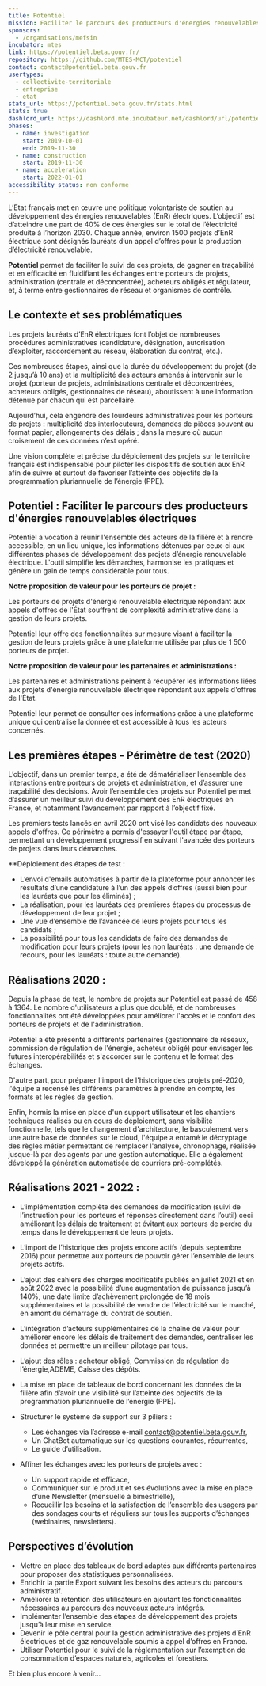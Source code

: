 ```yaml
---
title: Potentiel
mission: Faciliter le parcours des producteurs d'énergies renouvelables électriques
sponsors:
  - /organisations/mefsin
incubator: mtes
link: https://potentiel.beta.gouv.fr/
repository: https://github.com/MTES-MCT/potentiel
contact: contact@potentiel.beta.gouv.fr
usertypes:
  - collectivite-territoriale
  - entreprise
  - etat
stats_url: https://potentiel.beta.gouv.fr/stats.html
stats: true
dashlord_url: https://dashlord.mte.incubateur.net/dashlord/url/potentiel-beta-gouv-fr/
phases:
  - name: investigation
    start: 2019-10-01
    end: 2019-11-30
  - name: construction
    start: 2019-11-30
  - name: acceleration
    start: 2022-01-01
accessibility_status: non conforme
---
```

L’Etat français met en œuvre une politique volontariste de soutien au développement des énergies renouvelables (EnR) électriques. L’objectif est d’atteindre une part de 40% de ces énergies sur le total de l’électricité produite à l’horizon 2030. Chaque année, environ 1500 projets d’EnR électrique sont désignés lauréats d’un appel d’offres pour la production d’électricité renouvelable.

**Potentiel** permet de faciliter le suivi de ces projets, de gagner en traçabilité et en efficacité en fluidifiant les échanges entre porteurs de projets, administration (centrale et déconcentrée), acheteurs obligés et régulateur, et, à terme entre gestionnaires de réseau et organismes de contrôle. 

## Le contexte et ses problématiques

Les projets lauréats d’EnR électriques font l’objet de nombreuses procédures administratives (candidature, désignation, autorisation d’exploiter, raccordement au réseau, élaboration du contrat, etc.).  

Ces nombreuses étapes, ainsi que la durée du développement du projet (de 2 jusqu’à 10 ans) et la multiplicité des acteurs amenés à intervenir sur le projet (porteur de projets, administrations centrale et déconcentrées, acheteurs obligés, gestionnaires de réseau), aboutissent à une information détenue par chacun qui est parcellaire.   

Aujourd’hui, cela engendre des lourdeurs administratives pour les porteurs de projets : multiplicité des interlocuteurs, demandes de pièces souvent au format papier, allongements des délais ; dans la mesure où aucun croisement de ces données n’est opéré.

Une vision complète et précise du déploiement des projets sur le territoire français est indispensable pour piloter les dispositifs de soutien aux EnR afin de suivre et surtout de favoriser l’atteinte des objectifs de la programmation pluriannuelle de l’énergie (PPE).

## Potentiel : Faciliter le parcours des producteurs d'énergies renouvelables électriques

Potentiel a vocation à réunir l'ensemble des acteurs de la filière et à rendre accessible, en un lieu unique, les informations détenues par ceux-ci aux différentes phases de développement des projets d’énergie renouvelable électrique. L'outil simplifie les démarches, harmonise les pratiques et génère un gain de temps considérable pour tous. 

**Notre proposition de valeur pour les porteurs de projet :** 

Les porteurs de projets d'énergie renouvelable électrique répondant aux appels d'offres de l'État souffrent de complexité administrative dans la gestion de leurs projets. 

Potentiel leur offre des fonctionnalités sur mesure visant à faciliter la gestion de leurs projets grâce à une plateforme utilisée par plus de 1 500 porteurs de projet.

**Notre proposition de valeur pour les partenaires et administrations :**

Les partenaires et administrations peinent à récupérer les informations liées aux projets d'énergie renouvelable électrique répondant aux appels d'offres de l'État.

Potentiel leur permet de consulter ces informations grâce à une plateforme unique qui centralise la donnée et est accessible à tous les acteurs concernés.

## Les premières étapes - Périmètre de test (2020)

L’objectif, dans un premier temps, a été de dématérialiser l’ensemble des interactions entre porteurs de projets et administration, et d’assurer une traçabilité des décisions. Avoir l’ensemble des projets sur Potentiel permet d’assurer un meilleur suivi du développement des EnR électriques en France, et notamment l’avancement par rapport à l’objectif fixé.

Les premiers tests lancés en avril 2020 ont visé les candidats des nouveaux appels d'offres. Ce périmètre a permis d'essayer l'outil étape par étape, permettant un développement progressif en suivant l'avancée des porteurs de projets dans leurs démarches. 

\*\*Déploiement des étapes de test : 

* L’envoi d'emails automatisés à partir de la plateforme pour annoncer les résultats d’une candidature à l’un des appels d’offres (aussi bien pour les lauréats que pour les éliminés) ;
* La réalisation, pour les lauréats des premières étapes du processus de développement de leur projet ;
* Une vue d’ensemble de l’avancée de leurs projets pour tous les candidats ;
* La possibilité pour tous les candidats de faire des demandes de modification pour leurs projets (pour les non lauréats : une demande de recours, pour les lauréats : toute autre demande).

## Réalisations 2020 :

Depuis la phase de test, le nombre de projets sur Potentiel est passé de 458 à 1364. Le nombre d'utilisateurs a plus que doublé, et de nombreuses fonctionnalités ont été développées pour améliorer l'accès et le confort des porteurs de projets et de l'administration.

Potentiel a été présenté à différents partenaires (gestionnaire de réseaux, commission de régulation de l'énergie, acheteur obligé) pour envisager les futures interopérabilités et s'accorder sur le contenu et le format des échanges.

D'autre part, pour préparer l'import de l'historique des projets pré-2020, l'équipe a recensé les différents paramètres à prendre en compte, les formats et les règles de gestion.

Enfin, hormis la mise en place d'un support utilisateur et les chantiers techniques réalisés ou en cours de déploiement, sans visibilité fonctionnelle, tels que le changement d'architecture, le basculement vers une autre base de données sur le cloud, l'équipe a entamé le décryptage des règles métier permettant de remplacer l'analyse, chronophage, réalisée jusque-là par des agents par une gestion automatique. Elle a également développé la génération automatisée de courriers pré-complétés.

## Réalisations 2021 - 2022 :

* L’implémentation complète des demandes de modification (suivi de l’instruction pour les porteurs et réponses directement dans l’outil) ceci améliorant les délais de traitement et évitant aux porteurs de perdre du temps dans le développement de leurs projets.
* L’import de l’historique des projets encore actifs (depuis septembre 2016) pour permettre aux porteurs de pouvoir gérer l’ensemble de leurs projets actifs.
* L’ajout des cahiers des charges modificatifs publiés en juillet 2021 et en août 2022 avec la possibilité d’une augmentation de puissance jusqu’à 140%, une date limite d’achèvement prolongée de 18 mois supplémentaires et la possibilité de vendre de l’électricité sur le marché, en amont du démarrage du contrat de soutien.
* L’intégration d’acteurs supplémentaires de la chaîne de valeur pour améliorer encore les délais de traitement des demandes, centraliser les données et permettre un meilleur pilotage par tous.
* L’ajout des rôles : acheteur obligé, Commission de régulation de l’énergie,ADEME, Caisse des dépôts.
* La mise en place de tableaux de bord concernant les données de la filière afin d’avoir une visibilité sur l’atteinte des objectifs de la programmation pluriannuelle de l’énergie (PPE).
* Structurer le système de support sur 3 piliers : 

  * Les échanges via l’adresse e-mail contact@potentiel.beta.gouv.fr,
  * Un ChatBot automatique sur les questions courantes, récurrentes,
  * Le guide d’utilisation.
* Affiner les échanges avec les porteurs de projets avec : 

  * Un support rapide et efficace,
  * Communiquer sur le produit et ses évolutions avec la mise en place d’une Newsletter (mensuelle à bimestrielle),
  * Recueillir les besoins et la satisfaction de l’ensemble des usagers par des sondages courts et réguliers sur tous les supports d’échanges (webinaires, newsletters).

## Perspectives d’évolution

* Mettre en place des tableaux de bord adaptés aux différents partenaires pour proposer des statistiques personnalisées.
* Enrichir la partie Export suivant les besoins des acteurs du parcours administratif.
* Améliorer la rétention des utilisateurs en ajoutant les fonctionnalités nécessaires au parcours des nouveaux acteurs intégrés.
* Implémenter l’ensemble des étapes de développement des projets jusqu’à leur mise en service.
* Devenir le pôle central pour la gestion administrative des projets d’EnR électriques et de gaz renouvelable soumis à appel d’offres en France. 
* Utiliser Potentiel pour le suivi de la réglementation sur l’exemption de consommation d’espaces naturels, agricoles et forestiers.

Et bien plus encore à venir…
